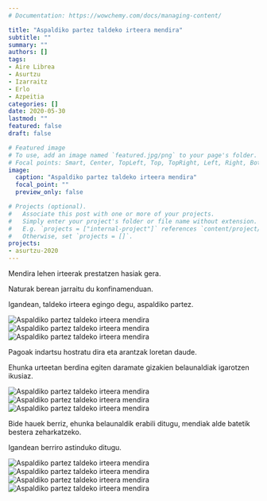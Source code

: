 ```yaml
---
# Documentation: https://wowchemy.com/docs/managing-content/

title: "Aspaldiko partez taldeko irteera mendira"
subtitle: ""
summary: ""
authors: []
tags: 
- Aire Librea
- Asurtzu
- Izarraitz
- Erlo
- Azpeitia
categories: []
date: 2020-05-30
lastmod: ""
featured: false
draft: false

# Featured image
# To use, add an image named `featured.jpg/png` to your page's folder.
# Focal points: Smart, Center, TopLeft, Top, TopRight, Left, Right, BottomLeft, Bottom, BottomRight.
image:
  caption: "Aspaldiko partez taldeko irteera mendira"
  focal_point: ""
  preview_only: false

# Projects (optional).
#   Associate this post with one or more of your projects.
#   Simply enter your project's folder or file name without extension.
#   E.g. `projects = ["internal-project"]` references `content/project/deep-learning/index.md`.
#   Otherwise, set `projects = []`.
projects: 
- asurtzu-2020
---
```


Mendira lehen irteerak prestatzen hasiak gera.

Naturak berean jarraitu du konfinamenduan.

Igandean, taldeko irteera egingo degu, aspaldiko partez.

![Aspaldiko partez taldeko irteera mendira](media/1.jpg)
![Aspaldiko partez taldeko irteera mendira](media/2.jpg)
![Aspaldiko partez taldeko irteera mendira](media/3.jpg)

Pagoak indartsu hostratu dira eta arantzak loretan daude.

Ehunka urteetan berdina egiten daramate gizakien belaunaldiak igarotzen ikusiaz.

![Aspaldiko partez taldeko irteera mendira](media/4.jpg)
![Aspaldiko partez taldeko irteera mendira](media/5.jpg)
![Aspaldiko partez taldeko irteera mendira](media/6.jpg)

Bide hauek berriz, ehunka belaunaldik erabili ditugu, mendiak alde batetik bestera zeharkatzeko.

Igandean berriro astinduko ditugu.

![Aspaldiko partez taldeko irteera mendira](media/7.jpg)
![Aspaldiko partez taldeko irteera mendira](media/8.jpg)
![Aspaldiko partez taldeko irteera mendira](media/9.jpg)
![Aspaldiko partez taldeko irteera mendira](media/10.jpg)
